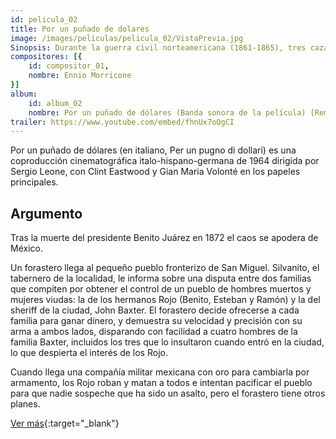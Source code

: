 ```yaml
---
id: pelicula_02
title: Por un puñado de dolares
image: /images/peliculas/pelicula_02/VistaPrevia.jpg
Sinopsis: Durante la guerra civil norteamericana (1861-1865), tres cazadores de recompensas buscan un tesoro que ninguno de ellos puede encontrar sin la ayuda de los otros dos. Así que colaboran entre sí para conseguir el botín. (FILMAFFINITY)
compositores: [{
    id: compositor_01,
    nombre: Ennio Morricone
}]
album:
    id: album_02
    nombre: Por un puñado de dólares (Banda sonora de la película) [Remasterizado]
trailer: https://www.youtube.com/embed/fhnUx7oQgCI
---
```


Por un puñado de dólares (en italiano, Per un pugno di dollari) es una coproducción cinematográfica italo-hispano-germana de 1964 dirigida por Sergio Leone, con Clint Eastwood y Gian Maria Volonté en los papeles principales.

## Argumento

Tras la muerte del presidente Benito Juárez en 1872​ el caos se apodera de México.

Un forastero llega al pequeño pueblo fronterizo de San Miguel. Silvanito, el tabernero de la localidad, le informa sobre una disputa entre dos familias que compiten por obtener el control de un pueblo de hombres muertos y mujeres viudas: la de los hermanos Rojo (Benito, Esteban y Ramón) y la del sheriff de la ciudad, John Baxter. El forastero decide ofrecerse a cada familia para ganar dinero, y demuestra su velocidad y precisión con su arma a ambos lados, disparando con facilidad a cuatro hombres de la familia Baxter, incluidos los tres que lo insultaron cuando entró en la ciudad, lo que despierta el interés de los Rojo.

Cuando llega una compañía militar mexicana con oro para cambiarla por armamento, los Rojo roban y matan a todos e intentan pacificar el pueblo para que nadie sospeche que ha sido un asalto, pero el forastero tiene otros planes.

[Ver más](https://es.wikipedia.org/wiki/Il_buono,_il_brutto,_il_cattivo){:target="_blank"}